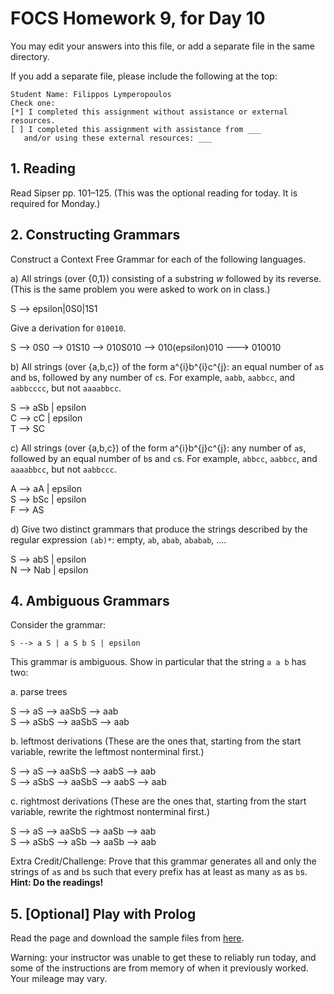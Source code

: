# FOCS Homework 9, for Day 10

You may edit your answers into this file, or add a separate file in the same directory.

If you add a separate file, please include the following at the top:

```
Student Name: Filippos Lymperopoulos
Check one:
[*] I completed this assignment without assistance or external resources.
[ ] I completed this assignment with assistance from ___
   and/or using these external resources: ___
```

## 1. Reading

Read Sipser pp. 101–125. (This was the optional reading for today. It is required for Monday.)

## 2. Constructing Grammars

Construct a Context Free Grammar for each of the following languages.

a) All strings (over {0,1}) consisting of a substring _w_ followed by its reverse. (This is the same problem you were asked to work on in class.)

S --> epsilon|0S0|1S1

Give a derivation for `010010`.

S --> 0S0 --> 01S10 --> 010S010 --> 010(epsilon)010 ---> 010010

b) All strings (over {a,b,c}) of the form a^{i}b^{i}c^{j}: an equal number of `a`s and `b`s, followed by any number of `c`s. For example, `aabb`, `aabbcc`, and `aabbcccc`, but not `aaaabbcc`.

S --> aSb | epsilon  
C --> cC | epsilon  
T --> SC  

c) All strings (over {a,b,c}) of the form a^{i}b^{j}c^{j}: any number of `a`s, followed by an equal number of `b`s and `c`s. For example, `abbcc`, `aabbcc`, and `aaaabbcc`, but not `aabbccc`.

A --> aA | epsilon  
S --> bSc | epsilon  
F --> AS  

d) Give two distinct grammars that produce the strings described by the regular expression `(ab)*`: empty, `ab`, `abab`, `ababab`, ….

S --> abS | epsilon  
N --> Nab | epsilon  

## 4. Ambiguous Grammars

Consider the grammar:

    S --> a S | a S b S | epsilon 

This grammar is ambiguous. Show in particular that the string `a a b` has
two:

a. parse trees

S --> aS --> aaSbS --> aab  
S --> aSbS --> aaSbS --> aab  

b. leftmost derivations (These are the ones that, starting from the start variable, rewrite the leftmost nonterminal first.)

S --> aS --> aaSbS --> aabS --> aab  
S --> aSbS --> aaSbS --> aabS --> aab  

c. rightmost derivations (These are the ones that, starting from the start variable, rewrite the rightmost nonterminal first.)

S --> aS --> aaSbS --> aaSb --> aab  
S --> aSbS --> aSb --> aaSb --> aab  

Extra Credit/Challenge: Prove that this grammar generates all and only the strings of `a`s and `b`s such that every prefix has at least as many `a`s as `b`s. **Hint: Do the readings!**

## 5. [Optional] Play with Prolog

Read the page and download the sample files from [here](https://sites.google.com/site/focs16fall/prolog).

Warning: your instructor was unable to get these to reliably run today, and some of the instructions are from memory of when it previously worked. Your mileage may vary.